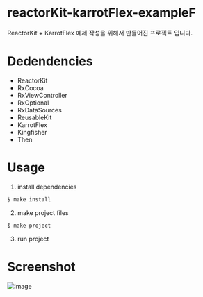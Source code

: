 # reactorKit-karrotFlex-exampleF
ReactorKit + KarrotFlex 예제 작성을 위해서 만들어진 프로젝트 입니다.

# Dedendencies

- ReactorKit 
- RxCocoa
- RxViewController
- RxOptional
- RxDataSources
- ReusableKit
- KarrotFlex
- Kingfisher
- Then

# Usage 

1. install dependencies 
```sh 
$ make install
```

2. make project files 

```sh 
$ make project
```

3. run project

# Screenshot
![image](https://user-images.githubusercontent.com/76252915/150623771-41632571-cfae-47bd-b62c-8c58b52bc7b5.png)
